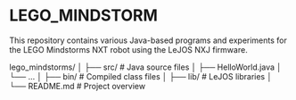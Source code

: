 # LEGO_MINDSTORM
This repository contains various Java-based programs and experiments for the LEGO Mindstorms NXT robot using the LeJOS NXJ firmware.

lego_mindstorms/
│
├── src/                # Java source files
│   ├── HelloWorld.java
│   └── ...
│
├── bin/                # Compiled class files
│
├── lib/                # LeJOS libraries
│
└── README.md           # Project overview

